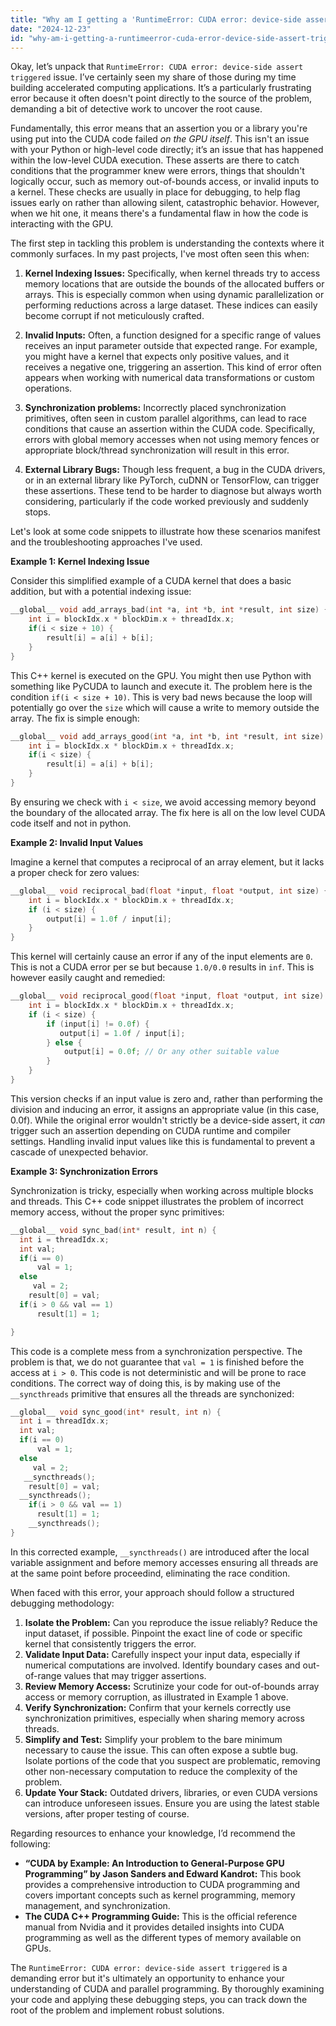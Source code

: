 ```yaml
---
title: "Why am I getting a 'RuntimeError: CUDA error: device-side assert triggered' error?"
date: "2024-12-23"
id: "why-am-i-getting-a-runtimeerror-cuda-error-device-side-assert-triggered-error"
---
```


Okay, let’s unpack that `RuntimeError: CUDA error: device-side assert triggered` issue. I’ve certainly seen my share of those during my time building accelerated computing applications. It’s a particularly frustrating error because it often doesn't point directly to the source of the problem, demanding a bit of detective work to uncover the root cause.

Fundamentally, this error means that an assertion you or a library you're using put into the CUDA code failed *on the GPU itself*. This isn't an issue with your Python or high-level code directly; it’s an issue that has happened within the low-level CUDA execution. These asserts are there to catch conditions that the programmer knew were errors, things that shouldn't logically occur, such as memory out-of-bounds access, or invalid inputs to a kernel. These checks are usually in place for debugging, to help flag issues early on rather than allowing silent, catastrophic behavior. However, when we hit one, it means there's a fundamental flaw in how the code is interacting with the GPU.

The first step in tackling this problem is understanding the contexts where it commonly surfaces. In my past projects, I've most often seen this when:

1.  **Kernel Indexing Issues:** Specifically, when kernel threads try to access memory locations that are outside the bounds of the allocated buffers or arrays. This is especially common when using dynamic parallelization or performing reductions across a large dataset. These indices can easily become corrupt if not meticulously crafted.

2.  **Invalid Inputs:** Often, a function designed for a specific range of values receives an input parameter outside that expected range. For example, you might have a kernel that expects only positive values, and it receives a negative one, triggering an assertion. This kind of error often appears when working with numerical data transformations or custom operations.

3.  **Synchronization problems:** Incorrectly placed synchronization primitives, often seen in custom parallel algorithms, can lead to race conditions that cause an assertion within the CUDA code. Specifically, errors with global memory accesses when not using memory fences or appropriate block/thread synchronization will result in this error.

4.  **External Library Bugs:** Though less frequent, a bug in the CUDA drivers, or in an external library like PyTorch, cuDNN or TensorFlow, can trigger these assertions. These tend to be harder to diagnose but always worth considering, particularly if the code worked previously and suddenly stops.

Let's look at some code snippets to illustrate how these scenarios manifest and the troubleshooting approaches I've used.

**Example 1: Kernel Indexing Issue**

Consider this simplified example of a CUDA kernel that does a basic addition, but with a potential indexing issue:

```cpp
__global__ void add_arrays_bad(int *a, int *b, int *result, int size) {
    int i = blockIdx.x * blockDim.x + threadIdx.x;
    if(i < size + 10) {
        result[i] = a[i] + b[i];
    }
}
```

This C++ kernel is executed on the GPU. You might then use Python with something like PyCUDA to launch and execute it. The problem here is the condition `if(i < size + 10)`. This is very bad news because the loop will potentially go over the `size` which will cause a write to memory outside the array. The fix is simple enough:

```cpp
__global__ void add_arrays_good(int *a, int *b, int *result, int size) {
    int i = blockIdx.x * blockDim.x + threadIdx.x;
    if(i < size) {
        result[i] = a[i] + b[i];
    }
}
```

By ensuring we check with `i < size`, we avoid accessing memory beyond the boundary of the allocated array. The fix here is all on the low level CUDA code itself and not in python.

**Example 2: Invalid Input Values**

Imagine a kernel that computes a reciprocal of an array element, but it lacks a proper check for zero values:

```cpp
__global__ void reciprocal_bad(float *input, float *output, int size) {
    int i = blockIdx.x * blockDim.x + threadIdx.x;
    if (i < size) {
        output[i] = 1.0f / input[i];
    }
}
```

This kernel will certainly cause an error if any of the input elements are `0`. This is not a CUDA error per se but because `1.0/0.0` results in `inf`. This is however easily caught and remedied:

```cpp
__global__ void reciprocal_good(float *input, float *output, int size) {
    int i = blockIdx.x * blockDim.x + threadIdx.x;
    if (i < size) {
        if (input[i] != 0.0f) {
           output[i] = 1.0f / input[i];
        } else {
            output[i] = 0.0f; // Or any other suitable value
        }
    }
}
```

This version checks if an input value is zero and, rather than performing the division and inducing an error, it assigns an appropriate value (in this case, 0.0f). While the original error wouldn't strictly be a device-side assert, it *can* trigger such an assertion depending on CUDA runtime and compiler settings. Handling invalid input values like this is fundamental to prevent a cascade of unexpected behavior.

**Example 3: Synchronization Errors**

Synchronization is tricky, especially when working across multiple blocks and threads. This C++ code snippet illustrates the problem of incorrect memory access, without the proper sync primitives:

```cpp
__global__ void sync_bad(int* result, int n) {
  int i = threadIdx.x;
  int val;
  if(i == 0)
      val = 1;
  else
     val = 2;
    result[0] = val;
  if(i > 0 && val == 1)
      result[1] = 1;

}
```

This code is a complete mess from a synchronization perspective. The problem is that, we do not guarantee that `val = 1` is finished before the access at `i > 0`. This code is not deterministic and will be prone to race conditions.
The correct way of doing this, is by making use of the `__syncthreads` primitive that ensures all the threads are synchonized:

```cpp
__global__ void sync_good(int* result, int n) {
  int i = threadIdx.x;
  int val;
  if(i == 0)
      val = 1;
  else
     val = 2;
   __syncthreads();
    result[0] = val;
  __syncthreads();
    if(i > 0 && val == 1)
      result[1] = 1;
    __syncthreads();
}
```

In this corrected example, `__syncthreads()` are introduced after the local variable assignment and before memory accesses ensuring all threads are at the same point before proceedind, eliminating the race condition.

When faced with this error, your approach should follow a structured debugging methodology:

1.  **Isolate the Problem:** Can you reproduce the issue reliably? Reduce the input dataset, if possible. Pinpoint the exact line of code or specific kernel that consistently triggers the error.
2.  **Validate Input Data:** Carefully inspect your input data, especially if numerical computations are involved. Identify boundary cases and out-of-range values that may trigger assertions.
3.  **Review Memory Access:** Scrutinize your code for out-of-bounds array access or memory corruption, as illustrated in Example 1 above.
4.  **Verify Synchronization:** Confirm that your kernels correctly use synchronization primitives, especially when sharing memory across threads.
5.  **Simplify and Test:** Simplify your problem to the bare minimum necessary to cause the issue. This can often expose a subtle bug. Isolate portions of the code that you suspect are problematic, removing other non-necessary computation to reduce the complexity of the problem.
6.  **Update Your Stack:** Outdated drivers, libraries, or even CUDA versions can introduce unforeseen issues. Ensure you are using the latest stable versions, after proper testing of course.

Regarding resources to enhance your knowledge, I’d recommend the following:

*   **“CUDA by Example: An Introduction to General-Purpose GPU Programming” by Jason Sanders and Edward Kandrot:** This book provides a comprehensive introduction to CUDA programming and covers important concepts such as kernel programming, memory management, and synchronization.
*   **The CUDA C++ Programming Guide:** This is the official reference manual from Nvidia and it provides detailed insights into CUDA programming as well as the different types of memory available on GPUs.

The `RuntimeError: CUDA error: device-side assert triggered` is a demanding error but it's ultimately an opportunity to enhance your understanding of CUDA and parallel programming. By thoroughly examining your code and applying these debugging steps, you can track down the root of the problem and implement robust solutions.
